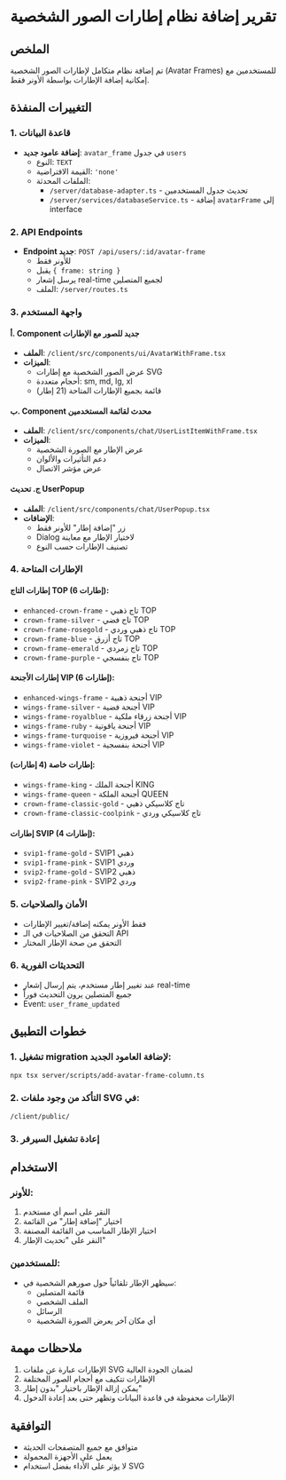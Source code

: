 # تقرير إضافة نظام إطارات الصور الشخصية

## الملخص
تم إضافة نظام متكامل لإطارات الصور الشخصية (Avatar Frames) للمستخدمين مع إمكانية إضافة الإطارات بواسطة الأونر فقط.

## التغييرات المنفذة

### 1. قاعدة البيانات
- **إضافة عامود جديد**: `avatar_frame` في جدول `users`
  - النوع: `TEXT`
  - القيمة الافتراضية: `'none'`
  - الملفات المحدثة:
    - `/server/database-adapter.ts` - تحديث جدول المستخدمين
    - `/server/services/databaseService.ts` - إضافة `avatarFrame` إلى interface

### 2. API Endpoints
- **Endpoint جديد**: `POST /api/users/:id/avatar-frame`
  - للأونر فقط
  - يقبل `{ frame: string }`
  - يرسل إشعار real-time لجميع المتصلين
  - الملف: `/server/routes.ts`

### 3. واجهة المستخدم

#### أ. Component جديد للصور مع الإطارات
- **الملف**: `/client/src/components/ui/AvatarWithFrame.tsx`
- **الميزات**:
  - عرض الصور الشخصية مع إطارات SVG
  - أحجام متعددة: sm, md, lg, xl
  - قائمة بجميع الإطارات المتاحة (21 إطار)

#### ب. Component محدث لقائمة المستخدمين
- **الملف**: `/client/src/components/chat/UserListItemWithFrame.tsx`
- **الميزات**:
  - عرض الإطار مع الصورة الشخصية
  - دعم التأثيرات والألوان
  - عرض مؤشر الاتصال

#### ج. تحديث UserPopup
- **الملف**: `/client/src/components/chat/UserPopup.tsx`
- **الإضافات**:
  - زر "إضافة إطار" للأونر فقط
  - Dialog لاختيار الإطار مع معاينة
  - تصنيف الإطارات حسب النوع

### 4. الإطارات المتاحة

#### إطارات التاج TOP (6 إطارات):
- `enhanced-crown-frame` - تاج ذهبي TOP
- `crown-frame-silver` - تاج فضي TOP
- `crown-frame-rosegold` - تاج ذهبي وردي TOP
- `crown-frame-blue` - تاج أزرق TOP
- `crown-frame-emerald` - تاج زمردي TOP
- `crown-frame-purple` - تاج بنفسجي TOP

#### إطارات الأجنحة VIP (6 إطارات):
- `enhanced-wings-frame` - أجنحة ذهبية VIP
- `wings-frame-silver` - أجنحة فضية VIP
- `wings-frame-royalblue` - أجنحة زرقاء ملكية VIP
- `wings-frame-ruby` - أجنحة ياقوتية VIP
- `wings-frame-turquoise` - أجنحة فيروزية VIP
- `wings-frame-violet` - أجنحة بنفسجية VIP

#### إطارات خاصة (4 إطارات):
- `wings-frame-king` - أجنحة الملك KING
- `wings-frame-queen` - أجنحة الملكة QUEEN
- `crown-frame-classic-gold` - تاج كلاسيكي ذهبي
- `crown-frame-classic-coolpink` - تاج كلاسيكي وردي

#### إطارات SVIP (4 إطارات):
- `svip1-frame-gold` - SVIP1 ذهبي
- `svip1-frame-pink` - SVIP1 وردي
- `svip2-frame-gold` - SVIP2 ذهبي
- `svip2-frame-pink` - SVIP2 وردي

### 5. الأمان والصلاحيات
- فقط الأونر يمكنه إضافة/تغيير الإطارات
- التحقق من الصلاحيات في الـ API
- التحقق من صحة الإطار المختار

### 6. التحديثات الفورية
- عند تغيير إطار مستخدم، يتم إرسال إشعار real-time
- جميع المتصلين يرون التحديث فوراً
- Event: `user_frame_updated`

## خطوات التطبيق

### 1. تشغيل migration لإضافة العامود الجديد:
```bash
npx tsx server/scripts/add-avatar-frame-column.ts
```

### 2. التأكد من وجود ملفات SVG في:
```
/client/public/
```

### 3. إعادة تشغيل السيرفر

## الاستخدام

### للأونر:
1. النقر على اسم أي مستخدم
2. اختيار "إضافة إطار" من القائمة
3. اختيار الإطار المناسب من القائمة المصنفة
4. النقر على "تحديث الإطار"

### للمستخدمين:
- سيظهر الإطار تلقائياً حول صورهم الشخصية في:
  - قائمة المتصلين
  - الملف الشخصي
  - الرسائل
  - أي مكان آخر يعرض الصورة الشخصية

## ملاحظات مهمة
1. الإطارات عبارة عن ملفات SVG لضمان الجودة العالية
2. الإطارات تتكيف مع أحجام الصور المختلفة
3. يمكن إزالة الإطار باختيار "بدون إطار"
4. الإطارات محفوظة في قاعدة البيانات وتظهر حتى بعد إعادة الدخول

## التوافقية
- متوافق مع جميع المتصفحات الحديثة
- يعمل على الأجهزة المحمولة
- لا يؤثر على الأداء بفضل استخدام SVG